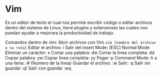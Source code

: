 # Vim
Es un editor de texto el cual nos permite escribir código o editar archivos dentro del sistema de Linux, tiene plugins y extensiones las cuales nos puedan ayudar a mejorara la productividad de trabajo.

Comandos dentro de vim: 
	Abrir archivos con Vim
		`vim [nombre del archivo o su ruta]`
	Editar el archivo:
		i 
	Salir del Insert Mode:
		[ESC]
	Normal Mode:
		Eliminar un carácter:
			x
		Cortar una palabra:
			dw
		Cortar la linea completa:
			dd
		Copiar palabra:
			yw
		Copiar linea completa:
			yy
		Pegar:
			p
	Command Mode:
		Ir a una liena:
			:# (Numero de la linea)
		Guardar el archivo:
			:w
		Salir:
			:q
		Salir sin guardar
			:q!
		Salir con guardar 
			:wq
